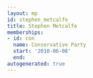 ```yaml
---
layout: mp
id: stephen_metcalfe
title: Stephen Metcalfe
memberships:
- id: con
  name: Conservative Party
  start: '2010-06-08'
  end: 
autogenerated: true
---
```


